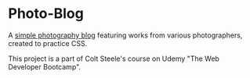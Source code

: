 # Photo-Blog
A [simple photography blog](https://yahavba.github.io/Photo-Blog/) featuring works from various photographers, created to practice CSS.

This project is a part of Colt Steele's course on Udemy "The Web Developer Bootcamp".
